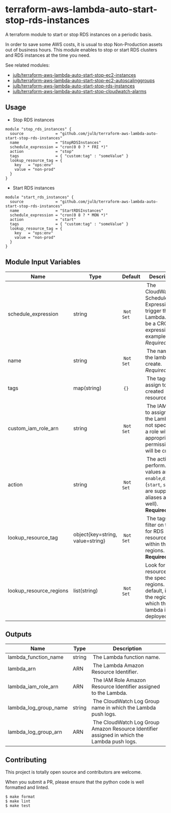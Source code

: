 # terraform-aws-lambda-auto-start-stop-rds-instances

A terraform module to start or stop RDS instances on a periodic basis.

In order to save some AWS costs, it is usual to stop Non-Production assets out of business hours.
This module enables to stop or start RDS clusters and RDS instances at the time you need.

See related modules:

- [julb/terraform-aws-lambda-auto-start-stop-ec2-instances](https://github.com/julb/terraform-aws-lambda-auto-start-stop-ec2-instances)
- [julb/terraform-aws-lambda-auto-start-stop-ec2-autoscalinggroups](https://github.com/julb/terraform-aws-lambda-auto-start-stop-ec2-autoscalinggroups)
- [julb/terraform-aws-lambda-auto-start-stop-rds-instances](https://github.com/julb/terraform-aws-lambda-auto-start-stop-rds-instances)
- [julb/terraform-aws-lambda-auto-start-stop-cloudwatch-alarms](https://github.com/julb/terraform-aws-lambda-auto-start-stop-cloudwatch-alarms)


## Usage

- Stop RDS instances

```hcl
module "stop_rds_instances" {
  source              = "github.com/julb/terraform-aws-lambda-auto-start-stop-rds-instances"
  name                = "StopRDSInstances"
  schedule_expression = "cron(0 0 ? * FRI *)"
  action              = "stop"
  tags                = { "custom:tag" : "someValue" }
  lookup_resource_tag = {
    key   = "ops:env"
    value = "non-prod"
  }
}
```

- Start RDS instances

```hcl
module "start_rds_instances" {
  source              = "github.com/julb/terraform-aws-lambda-auto-start-stop-rds-instances"
  name                = "StartRDSInstances"
  schedule_expression = "cron(0 8 ? * MON *)"
  action              = "start"
  tags                = { "custom:tag" : "someValue" }
  lookup_resource_tag = {
    key   = "ops:env"
    value = "non-prod"
  }
}
```

## Module Input Variables

| Name                    | Type                             | Default    | Description                                                                                                                 |
| ----------------------- | -------------------------------- | ---------- | --------------------------------------------------------------------------------------------------------------------------- |
| schedule_expression     | string                           |  `Not Set` |  The CloudWatch Schedule Expression to trigger the Lambda. Can be a CRON expression for example. _Required_.                |
| name                    | string                           |  `Not Set` |  The name of the lambda to create. _Required_.                                                                              |
| tags                    | map(string)                      |  `{}`      |  The tags to assign to the created resources.                                                                               |
| custom_iam_role_arn     | string                           |  `Not Set` |  The IAM role to assign to the Lambda. If not specified, a role with appropriate permissions will be created.               |
| action                  | string                           |  `Not Set` |  The action to perform. Valid values are `enable`,`disable`. (`start`, `stop` are supported aliases as well). **Required**. |
| lookup_resource_tag     | object{key=string, value=string} |  `Not Set` |  The tags to filter on to look for RDS resources within the regions. **Required**.                                                 |
| lookup_resource_regions | list(string)                     |  `Not Set` | Look for resources in the specified regions. By default, it uses the region in which the lambda is deployed.                   |

## Outputs

| Name                  | Type   | Description                                                                                  |
| --------------------- | ------ | -------------------------------------------------------------------------------------------- |
| lambda_function_name  | string |  The Lambda function name.                                                                   |
| lambda_arn            | ARN    |  The Lambda Amazon Resource Identifier.                                                      |
| lambda_iam_role_arn   | ARN    |  The IAM Role Amazon Resource Identifier assigned to the Lambda.                             |
| lambda_log_group_name | string |  The CloudWatch Log Group name in which the Lambda push logs.                                |
| lambda_log_group_arn  | ARN    |  The CloudWatch Log Group Amazon Resource Identifier assigned in which the Lambda push logs. |

## Contributing

This project is totally open source and contributors are welcome.

When you submit a PR, please ensure that the python code is well formatted and linted.

```
$ make format
$ make lint
$ make test
```
